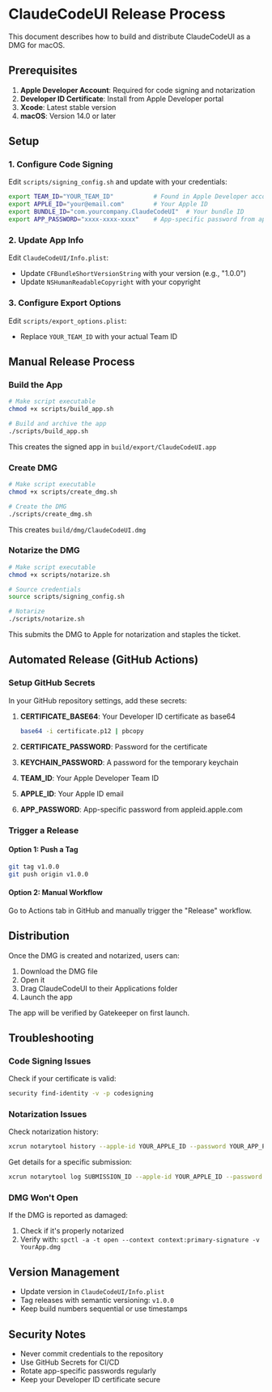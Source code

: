 # ClaudeCodeUI Release Process

This document describes how to build and distribute ClaudeCodeUI as a DMG for macOS.

## Prerequisites

1. **Apple Developer Account**: Required for code signing and notarization
2. **Developer ID Certificate**: Install from Apple Developer portal
3. **Xcode**: Latest stable version
4. **macOS**: Version 14.0 or later

## Setup

### 1. Configure Code Signing

Edit `scripts/signing_config.sh` and update with your credentials:

```bash
export TEAM_ID="YOUR_TEAM_ID"           # Found in Apple Developer account
export APPLE_ID="your@email.com"        # Your Apple ID
export BUNDLE_ID="com.yourcompany.ClaudeCodeUI"  # Your bundle ID
export APP_PASSWORD="xxxx-xxxx-xxxx"    # App-specific password from appleid.apple.com
```

### 2. Update App Info

Edit `ClaudeCodeUI/Info.plist`:
- Update `CFBundleShortVersionString` with your version (e.g., "1.0.0")
- Update `NSHumanReadableCopyright` with your copyright

### 3. Configure Export Options

Edit `scripts/export_options.plist`:
- Replace `YOUR_TEAM_ID` with your actual Team ID

## Manual Release Process

### Build the App

```bash
# Make script executable
chmod +x scripts/build_app.sh

# Build and archive the app
./scripts/build_app.sh
```

This creates the signed app in `build/export/ClaudeCodeUI.app`

### Create DMG

```bash
# Make script executable
chmod +x scripts/create_dmg.sh

# Create the DMG
./scripts/create_dmg.sh
```

This creates `build/dmg/ClaudeCodeUI.dmg`

### Notarize the DMG

```bash
# Make script executable
chmod +x scripts/notarize.sh

# Source credentials
source scripts/signing_config.sh

# Notarize
./scripts/notarize.sh
```

This submits the DMG to Apple for notarization and staples the ticket.

## Automated Release (GitHub Actions)

### Setup GitHub Secrets

In your GitHub repository settings, add these secrets:

1. **CERTIFICATE_BASE64**: Your Developer ID certificate as base64
   ```bash
   base64 -i certificate.p12 | pbcopy
   ```

2. **CERTIFICATE_PASSWORD**: Password for the certificate

3. **KEYCHAIN_PASSWORD**: A password for the temporary keychain

4. **TEAM_ID**: Your Apple Developer Team ID

5. **APPLE_ID**: Your Apple ID email

6. **APP_PASSWORD**: App-specific password from appleid.apple.com

### Trigger a Release

#### Option 1: Push a Tag
```bash
git tag v1.0.0
git push origin v1.0.0
```

#### Option 2: Manual Workflow
Go to Actions tab in GitHub and manually trigger the "Release" workflow.

## Distribution

Once the DMG is created and notarized, users can:

1. Download the DMG file
2. Open it
3. Drag ClaudeCodeUI to their Applications folder
4. Launch the app

The app will be verified by Gatekeeper on first launch.

## Troubleshooting

### Code Signing Issues

Check if your certificate is valid:
```bash
security find-identity -v -p codesigning
```

### Notarization Issues

Check notarization history:
```bash
xcrun notarytool history --apple-id YOUR_APPLE_ID --password YOUR_APP_PASSWORD --team-id YOUR_TEAM_ID
```

Get details for a specific submission:
```bash
xcrun notarytool log SUBMISSION_ID --apple-id YOUR_APPLE_ID --password YOUR_APP_PASSWORD --team-id YOUR_TEAM_ID
```

### DMG Won't Open

If the DMG is reported as damaged:
1. Check if it's properly notarized
2. Verify with: `spctl -a -t open --context context:primary-signature -v YourApp.dmg`

## Version Management

- Update version in `ClaudeCodeUI/Info.plist`
- Tag releases with semantic versioning: `v1.0.0`
- Keep build numbers sequential or use timestamps

## Security Notes

- Never commit credentials to the repository
- Use GitHub Secrets for CI/CD
- Rotate app-specific passwords regularly
- Keep your Developer ID certificate secure